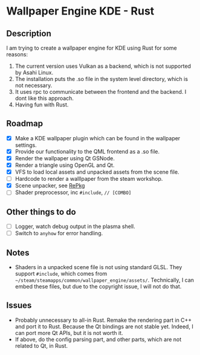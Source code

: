 # Wallpaper Engine KDE - Rust

## Description

I am trying to create a wallpaper engine for KDE using Rust for some reasons:

1. The current version uses Vulkan as a backend, which is not supported by Asahi Linux.
2. The installation puts the .so file in the system level directory, which is not necessary.
3. It uses rpc to communicate between the frontend and the backend. I dont like this approach. 
4. Having fun with Rust.

## Roadmap

- [x] Make a KDE wallpaper plugin which can be found in the wallpaper settings.
- [x] Provide our functionality to the QML frontend as a .so file.
- [x] Render the wallpaper using Qt GSNode.
- [x] Render a triangle using OpenGL and Qt.
- [x] VFS to load local assets and unpacked assets from the scene file.
- [ ] Hardcode to render a walllpaper from the steam workshop.
- [x] Scene unpacker, see [RePkg](https://github.com/notscuffed/repkg)
- [ ] Shader preprocessor, inc `#include`, `// [COMBO]`

## Other things to do

- [ ] Logger, watch debug output in the plasma shell.
- [ ] Switch to `anyhow` for error handling.

## Notes

- Shaders in a unpacked scene file is not using standard GLSL. They support `#include`, which comes from `~/steam/steamapps/common/wallpaper_engine/assets/`. Technically, I can embed these files, but due to the copyright issue, I will not do that.

## Issues

- Probably unnecessary to all-in Rust. Remake the rendering part in C++ and port it to Rust. Because the Qt bindings are not stable yet. Indeed, I can port more Qt APIs, but it is not worth it.
- If above, do the config parsing part, and other parts, which are not related to Qt, in Rust.

